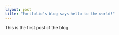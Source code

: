 ```yaml
---
layout: post
title: "Portfolio's blog says hello to the world!"
---
```



This is the first post of the blog.


